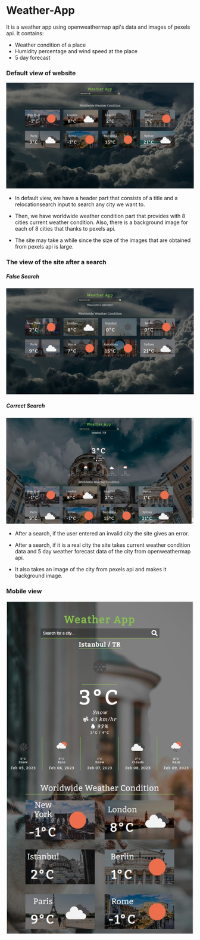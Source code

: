 # Weather-App
It is a weather app using openweathermap api's data and images of pexels api.
It contains:
- Weather condition of a place
- Humidity percentage and wind speed at the place
- 5 day forecast

### Default view of website
<img src="./site-images/default.jpg"></img>


- In default view, we have a header part that consists of a title and a relocationsearch input to search any city we want to.
  
- Then, we have worldwide weather condition part that provides with 8 cities current weather condition. Also, there is a background image for each of 8 cities that thanks to pexels api.
  
- The site may take a while since the size of the images that are obtained from pexels api is large.


### The view of the site after a search

##### False Search
<img src="./site-images/false%20search.jpg"></img>

##### Correct Search
<img  src="./site-images/search2.jpg"></img>


- After a search, if the user entered an invalid city the site gives an error.

- After a search, if it is a real city the site takes current weather condition data and 5 day weather forecast data of the city from openweathermap api.

- It also takes an image of the city from pexels api and makes it background image.

### Mobile view

<img src="./site-images/mobile%20view.jpg"></img>
